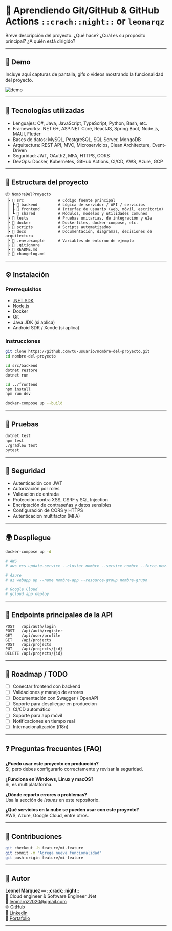 # 🚀 Aprendiendo Git/GitHub & GitHub Actions `::crach::night::` or `leomarqz`

Breve descripción del proyecto. ¿Qué hace? ¿Cuál es su propósito principal? ¿A quién está dirigido?

---

## 📸 Demo

Incluye aquí capturas de pantalla, gifs o videos mostrando la funcionalidad del proyecto.

![demo](assets/demo.gif)

---

## 🧱 Tecnologías utilizadas

- Lenguajes: C#, Java, JavaScript, TypeScript, Python, Bash, etc.
- Frameworks: .NET 6+, ASP.NET Core, ReactJS, Spring Boot, Node.js, MAUI, Flutter
- Bases de datos: MySQL, PostgreSQL, SQL Server, MongoDB
- Arquitectura: REST API, MVC, Microservicios, Clean Architecture, Event-Driven
- Seguridad: JWT, OAuth2, MFA, HTTPS, CORS
- DevOps: Docker, Kubernetes, GitHub Actions, CI/CD, AWS, Azure, GCP

---

## 📁 Estructura del proyecto

```plaintext
📦 NombreDelProyecto
 ┣ 📂 src               # Código fuente principal
 ┃ ┣ 📂 backend         # Lógica de servidor / API / servicios
 ┃ ┣ 📂 frontend        # Interfaz de usuario (web, móvil, escritorio)
 ┃ ┗ 📂 shared          # Módulos, modelos y utilidades comunes
 ┣ 📂 tests             # Pruebas unitarias, de integración y e2e
 ┣ 📂 docker            # Dockerfiles, docker-compose, etc.
 ┣ 📂 scripts           # Scripts automatizados
 ┣ 📂 docs              # Documentación, diagramas, decisiones de arquitectura
 ┣ 📄 .env.example      # Variables de entorno de ejemplo
 ┣ 📄 .gitignore
 ┣ 📄 README.md
 ┣ 📄 changelog.md
```

---

## ⚙️ Instalación

### Prerrequisitos

- [.NET SDK](https://dotnet.microsoft.com/download)
- [Node.js](https://nodejs.org/)
- Docker
- Git
- Java JDK (si aplica)
- Android SDK / Xcode (si aplica)

### Instrucciones

```bash
git clone https://github.com/tu-usuario/nombre-del-proyecto.git
cd nombre-del-proyecto

cd src/backend
dotnet restore
dotnet run

cd ../frontend
npm install
npm run dev

docker-compose up --build
```

---

## 🧪 Pruebas

```bash
dotnet test
npm test
./gradlew test
pytest
```

---

## 🔐 Seguridad

- Autenticación con JWT
- Autorización por roles
- Validación de entrada
- Protección contra XSS, CSRF y SQL Injection
- Encriptación de contraseñas y datos sensibles
- Configuración de CORS y HTTPS
- Autenticación multifactor (MFA)

---

## 🌍 Despliegue

```bash
docker-compose up -d

# AWS
# aws ecs update-service --cluster nombre --service nombre --force-new-deployment

# Azure
# az webapp up --name nombre-app --resource-group nombre-grupo

# Google Cloud
# gcloud app deploy
```

---

## 🔗 Endpoints principales de la API

```http
POST   /api/auth/login
POST   /api/auth/register
GET    /api/user/profile
GET    /api/projects
POST   /api/projects
PUT    /api/projects/{id}
DELETE /api/projects/{id}
```

---

## 📌 Roadmap / TODO

- [ ] Conectar frontend con backend
- [ ] Validaciones y manejo de errores
- [ ] Documentación con Swagger / OpenAPI
- [ ] Soporte para despliegue en producción
- [ ] CI/CD automático
- [ ] Soporte para app móvil
- [ ] Notificaciones en tiempo real
- [ ] Internacionalización (i18n)

---

## ❓ Preguntas frecuentes (FAQ)

**¿Puedo usar este proyecto en producción?**  
Sí, pero debes configurarlo correctamente y revisar la seguridad.

**¿Funciona en Windows, Linux y macOS?**  
Sí, es multiplataforma.

**¿Dónde reporto errores o problemas?**  
Usa la sección de *Issues* en este repositorio.

**¿Qué servicios en la nube se pueden usar con este proyecto?**  
AWS, Azure, Google Cloud, entre otros.

---

## 🤝 Contribuciones

```bash
git checkout -b feature/mi-feature
git commit -m "Agrega nueva funcionalidad"
git push origin feature/mi-feature
```

---

## 👤 Autor

**Leonel Márquez — ::crack::night::**  
💼 Cloud engineer & Software Engineer .Net  
📧 leomarqz2020@gmail.com  
🌐 [GitHub](https://github.com/leo-marqz)  
🔗 [LinkedIn](https://www.linkedin.com/in/leomarqz)  
🧠 [Portafolio](https://www.leomarqz.com)

---
